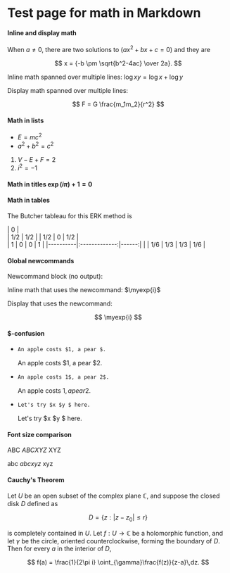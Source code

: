 # Test page for math in Markdown

#### Inline and display math

When $a \ne 0$, there are two solutions to $(ax^2 + bx + c = 0)$ and they are

$$
x = {-b \pm \sqrt{b^2-4ac} \over 2a}.
$$

Inline math spanned over multiple lines: $\log xy =
\log x + \log y$

Display math spanned over multiple lines:

$$
F =
G \frac{m_1m_2}{r^2}
$$

#### Math in lists

- $E = mc^2$
- $a^2 + b^2 = c^2$

1. $V - E + F = 2$
2. $i^2 = -1$

#### Math in titles $\exp(i\pi) + 1 = 0$

#### Math in tables

The Butcher tableau for this ERK method is

| $0$ |  
| $1/2$ | $1/2$ |
| $1/2$ | $0$ | $1/2$ |  
| $1$ | $0$ | $0$ | $1$ |
|----------|:-------------:|------:|
| | $1/6$ | $1/3$ | $1/3$ | $1/6$ |

#### Global newcommands

Newcommand block (no output):

$$
\newcommand\myexp[1]{e^{#1}}
$$

Inline math that uses the newcommand: $\myexp{i}$

Display that uses the newcommand:

$$
\myexp{i}
$$

#### $-confusion

- ```markdown
  An apple costs $1, a pear $.
  ```

  An apple costs $1, a pear $2.

- ```markdown
  An apple costs 1$, a pear 2$.
  ```

  An apple costs 1$, a pear 2$.

- ```markdown
  Let's try $x $y $ here.
  ```
  Let's try $x $y $ here.


#### Font size comparison

ABC $ABC XYZ$ XYZ

abc $abc xyz$ xyz

#### Cauchy's Theorem

Let $U$ be an open subset of the complex plane $\mathbb{C}$, and suppose the
closed disk $D$ defined as

$$
D = \{z:|z-z_{0}|\leq r\}
$$

is completely contained in $U$. Let $f: U\to\mathbb{C}$ be a holomorphic function,
and let $\gamma$ be the circle, oriented counterclockwise, forming the boundary of
$D$. Then for every $a$ in the interior of $D$,

$$
f(a) = \frac{1}{2\pi i} \oint_{\gamma}\frac{f(z)}{z-a}\,dz.
$$
